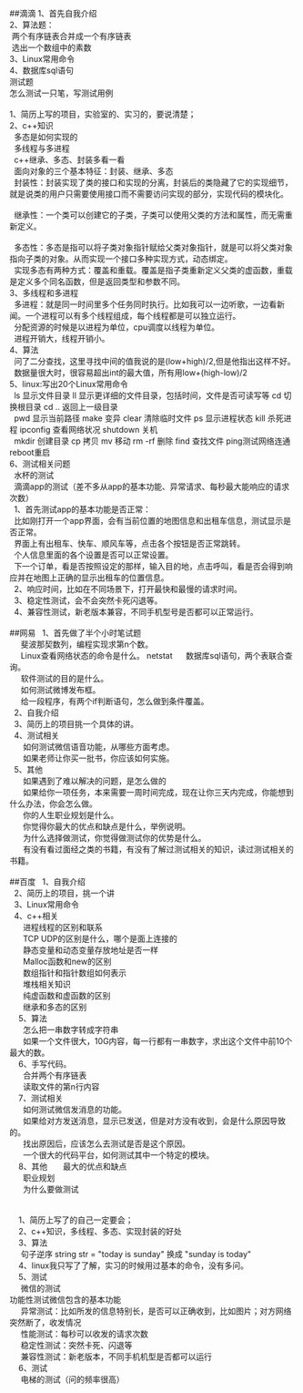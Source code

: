 ##滴滴
1、首先自我介绍<br>
2、算法题：<br>
  两个有序链表合并成一个有序链表<br>
  选出一个数组中的素数<br>
3、Linux常用命令<br>
4、数据库sql语句<br>
测试题<br>
怎么测试一只笔，写测试用例<br>
<br>
1、简历上写的项目，实验室的、实习的，要说清楚；<br>
2、c++知识<br>
   多态是如何实现的<br>
   多线程与多进程<br>
   c++继承、多态、封装多看一看<br>
   面向对象的三个基本特征：封装、继承、多态<br>
   封装性：封装实现了类的接口和实现的分离，封装后的类隐藏了它的实现细节，就是说类的用户只需要使用接口而不需要访问实现的部分，实现代码的模块化。<br>
   <br>
   继承性：一个类可以创建它的子类，子类可以使用父类的方法和属性，而无需重新定义。<br>
   <br>
   多态性：多态是指可以将子类对象指针赋给父类对象指针，就是可以将父类对象指向子类的对象。从而实现一个接口多种实现方式，动态绑定。<br>
   实现多态有两种方式：覆盖和重载。覆盖是指子类重新定义父类的虚函数，重载是定义多个同名函数，但是返回类型和参数不同。<br>
3、多线程和多进程<br>
   多进程：就是同一时间里多个任务同时执行。比如我可以一边听歌，一边看新闻。一个进程可以有多个线程组成，每个线程都是可以独立运行。<br>
   分配资源的时候是以进程为单位，cpu调度以线程为单位。<br>
   进程开销大，线程开销小。<br>
4、算法<br>
   问了二分查找，这里寻找中间的值我说的是(low+high)/2,但是他指出这样不好。<br>
   数据量很大时，很容易超出int的最大值，所有用low+(high-low)/2<br>
5、linux:写出20个Linux常用命令<br>
   ls 显示文件目录 ll 显示更详细的文件目录，包括时间，文件是否可读写等 cd 切换根目录 cd .. 返回上一级目录 <br>
   pwd 显示当前路径 make 变异 clear 清除临时文件 ps 显示进程状态 kill 杀死进程 ipconfig 查看网络状况 shutdown 关机<br>
   mkdir 创建目录 cp 拷贝 mv 移动 rm -rf 删除 find 查找文件 ping测试网络连通 reboot重启<br>
6、测试相关问题<br>
   水杯的测试<br>
   滴滴app的测试（差不多从app的基本功能、异常请求、每秒最大能响应的请求次数）<br>
   1、首先测试app的基本功能是否正常：<br>
   比如刚打开一个app界面，会有当前位置的地图信息和出租车信息，测试显示是否正常。<br>
   界面上有出租车、快车、顺风车等，点击各个按钮是否正常跳转。<br>
   个人信息里面的各个设置是否可以正常设置。<br>
   下一个订单，看是否按照设定的那样，输入目的地，点击呼叫，看是否会得到响应并在地图上正确的显示出租车的位置信息。<br>
   2、响应时间，比如在不同场景下，打开最快和最慢的请求时间。<br>
   3、稳定性测试，会不会突然卡死闪退等。<br>
   4、兼容性测试，新老版本兼容，不同手机型号是否都可以正常运行。<br>
   <br>
##网易
   1、首先做了半个小时笔试题<br>
      斐波那契数列，编程实现求第n个数。<br>
      Linux查看网络状态的命令是什么。  netstat 
      数据库sql语句，两个表联合查询。<br>
      软件测试的目的是什么。<br>
      如何测试微博发布框。<br>
      给一段程序，有两个if判断语句，怎么做到条件覆盖。<br>
    2、自我介绍<br>
    3、简历上的项目挑一个具体的讲。<br>
    4、测试相关<br>
       如何测试微信语音功能，从哪些方面考虑。<br>
       如果老师让你买一批书，你应该如何实施。<br>
    5、其他<br>
       如果遇到了难以解决的问题，是怎么做的<br>
       如果给你一项任务，本来需要一周时间完成，现在让你三天内完成，你能想到什么办法，你会怎么做。<br>
       你的人生职业规划是什么。<br>
       你觉得你最大的优点和缺点是什么，举例说明。<br>
       为什么选择做测试，你觉得做测试你的优势是什么。<br>
       有没有看过面经之类的书籍，有没有了解过测试相关的知识，读过测试相关的书籍。<br>
       <br>
 ##百度
    1、自我介绍<br>
    2、简历上的项目，挑一个讲<br>
    3、Linux常用命令<br>
    4、c++相关<br>
       进程线程的区别和联系<br>
       TCP UDP的区别是什么，哪个是面上连接的<br>
       静态变量和动态变量存放地址是否一样<br>
       Malloc函数和new的区别<br>
       数组指针和指针数组如何表示<br>
       堆栈相关知识<br>
       纯虚函数和虚函数的区别<br>
       继承和多态的区别<br>
     5、算法<br>
       怎么把一串数字转成字符串<br>
       如果一个文件很大，10G内容，每一行都有一串数字，求出这个文件中前10个最大的数。<br>
     6、手写代码。<br>
       合并两个有序链表<br>
       读取文件的第n行内容<br>
     7、测试相关<br>
       如何测试微信发消息的功能。<br>
       如果给对方发送消息，显示已发送，但是对方没有收到，会是什么原因导致的。<br>
       找出原因后，应该怎么去测试是否是这个原因。<br>
       一个很大的代码平台，如何测试其中一个特定的模块。<br>
      8、其他
       最大的优点和缺点<br>
       职业规划<br>
       为什么要做测试<br>
      <br>
      <br>
      1、简历上写了的自己一定要会；<br>
      2、c++知识，多线程、多态、实现封装的好处<br>
      3、算法<br>
      句子逆序 string str = "today is sunday" 换成 "sunday is today"<br>
      4、linux我只写了了解，实习的时候用过基本的命令，没有多问。<br>
      5、测试<br>
      微信的测试<br>
      功能性测试微信包含的基本功能<br>
      异常测试：比如所发的信息特别长，是否可以正确收到，比如图片；对方网络突然断了，收发情况<br>
      性能测试：每秒可以收发的请求次数<br>
      稳定性测试：突然卡死、闪退等<br>
      兼容性测试：新老版本，不同手机机型是否都可以运行<br>
      6、测试<br>
      电梯的测试（问的频率很高）
   
